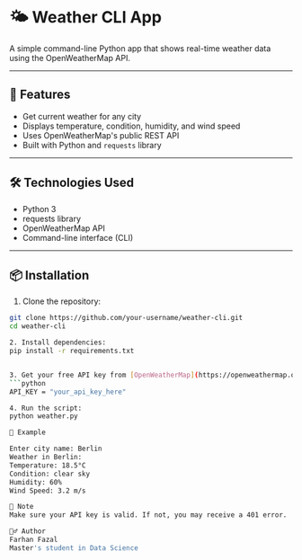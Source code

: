 # 🌤️ Weather CLI App

A simple command-line Python app that shows real-time weather data using the OpenWeatherMap API.

---

## 🚀 Features

- Get current weather for any city
- Displays temperature, condition, humidity, and wind speed
- Uses OpenWeatherMap's public REST API
- Built with Python and `requests` library

---

## 🛠️ Technologies Used

- Python 3
- requests library
- OpenWeatherMap API
- Command-line interface (CLI)

---

## 📦 Installation

1. Clone the repository:

```bash
git clone https://github.com/your-username/weather-cli.git
cd weather-cli

2. Install dependencies:
pip install -r requirements.txt


3. Get your free API key from [OpenWeatherMap](https://openweathermap.org/api) and replace it in `weather.py`:
```python
API_KEY = "your_api_key_here"

4. Run the script:
python weather.py

📝 Example

Enter city name: Berlin
Weather in Berlin:
Temperature: 18.5°C
Condition: clear sky
Humidity: 60%
Wind Speed: 3.2 m/s

📌 Note
Make sure your API key is valid. If not, you may receive a 401 error.

🙋‍♂️ Author
Farhan Fazal
Master's student in Data Science
